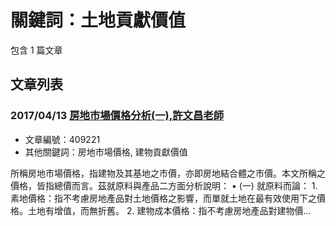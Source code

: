 # 關鍵詞：土地貢獻價值

包含 1 篇文章

## 文章列表

### 2017/04/13 [房地市場價格分析(一),許文昌老師](../../articles/409221_%E6%88%BF%E5%9C%B0%E5%B8%82%E5%A0%B4%E5%83%B9%E6%A0%BC%E5%88%86%E6%9E%90%28%E4%B8%80%29%2C%E8%A8%B1%E6%96%87%E6%98%8C%E8%80%81%E5%B8%AB.md)
- 文章編號：409221
- 其他關鍵詞：房地市場價格, 建物貢獻價值

所稱房地市場價格，指建物及其基地之市價，亦即房地結合體之市價。本文所稱之價格，皆指總價而言。茲就原料與產品二方面分析說明： • (一) 就原料而論： 1. 素地價格：指不考慮房地產品對土地價格之影響，而單就土地在最有效使用下之價格。土地有增值，而無折舊。 2. 建物成本價格：指不考慮房地產品對建物價...
